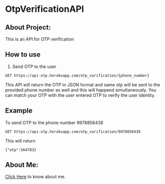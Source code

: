 # OtpVerificationAPI

## About Project:
This is an API for OTP verification


## How to use

1. Send OTP to the user

```
GET https://api-otp.herokuapp.com/otp_varification/{phone_number}
```
This API will return the OTP in JSON format and same otp will be sent to the provided phone number as well and this will happend simultaneously. 
You can match your OTP with the user entered OTP to verify the user identity.

## Example

To send OTP to the phone number 9978856438

```
GET https://api-otp.herokuapp.com/otp_varification/9978856438
```

This will return 

```
{"otp":564783}
```

## About Me:

[Click Here](https://hemendrakhatik.github.io/Portfolio/) to know about me.



